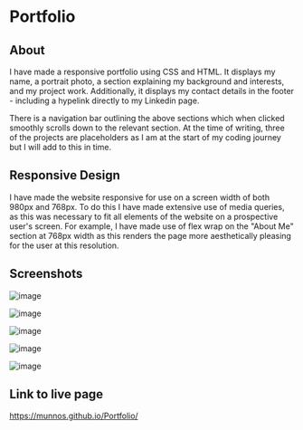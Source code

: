 # Portfolio

## About

I have made a responsive portfolio using CSS and HTML. It displays my name, a portrait photo, a section explaining my background and interests, 
and my project work. Additionally, it displays my contact details in the footer - including a hypelink directly to my Linkedin page.

There is a navigation bar outlining the above sections which when clicked smoothly scrolls down to the relevant section. 
At the time of writing, three of the projects are placeholders as I am at the start of my coding journey but I will add to this in time.

## Responsive Design

I have made the website responsive for use on a screen width of both 980px and 768px. To do this I have made extensive use of media queries,
as this was necessary to fit all elements of the website on a prospective user's screen. For example, I have made use of flex wrap on the 
"About Me" section at 768px width as this renders the page more aesthetically pleasing for the user at this resolution.

## Screenshots

![image](https://user-images.githubusercontent.com/88617634/179044576-cff051ec-d44d-4b5a-b840-b2a7c8e67d5c.png)

![image](https://user-images.githubusercontent.com/88617634/179044661-dd719f75-e040-4985-898a-7c71a8a6fbb7.png)

![image](https://user-images.githubusercontent.com/88617634/179044853-22958d9e-af17-44d0-8479-059a480d4c2e.png)

![image](https://user-images.githubusercontent.com/88617634/179044926-cbafa5e3-b6a7-46c4-ba2e-a2ef2c102eff.png)

![image](https://user-images.githubusercontent.com/88617634/179044993-d646a586-9a54-4776-819b-188412971c3b.png)




## Link to live page

https://munnos.github.io/Portfolio/

